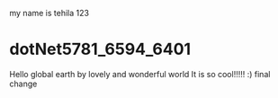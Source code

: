 my name is tehila 123
# dotNet5781_6594_6401
Hello  global earth
by lovely and wonderful world
It is so cool!!!!!
:)
final change